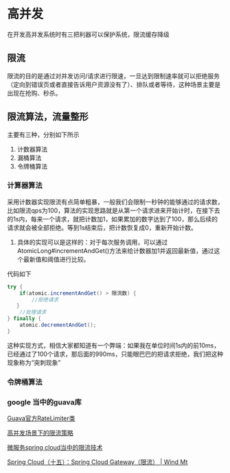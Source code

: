 # 高并发
 在开发高并发系统时有三把利器可以保护系统，限流缓存降级
## 限流
限流的目的是通过对并发访问/请求进行限速，一旦达到限制速率就可以拒绝服务（定向到错误页或者直接告诉用户资源没有了）、排队或者等待，这种场景主要是出现在抢购、秒杀。

## 限流算法，流量整形
主要有三种，分别如下所示
1. 计数器算法
2. 漏桶算法
3. 令牌桶算法

### 计算器算法
 
采用计数器实现限流有点简单粗暴，一般我们会限制一秒钟的能够通过的请求数，比如限流qps为100，算法的实现思路就是从第一个请求进来开始计时，在接下去的1s内，每来一个请求，就把计数加1，如果累加的数字达到了100，那么后续的请求就会被全部拒绝。等到1s结束后，把计数恢复成0，重新开始计数。

1. 具体的实现可以是这样的：对于每次服务调用，可以通过AtomicLong#incrementAndGet()方法来给计数器加1并返回最新值，通过这个最新值和阈值进行比较。

代码如下

```java
try {
    if(atomic.incrementAndGet() > 限流数) {
        //拒绝请求
   }
    //处理请求
} finally {
    atomic.decrementAndGet();
}
```
这种实现方式，相信大家都知道有一个弊端：如果我在单位时间1s内的前10ms，已经通过了100个请求，那后面的990ms，只能眼巴巴的把请求拒绝，我们把这种现象称为“突刺现象”

### 令牌桶算法

### google 当中的guava库

[Guava官方RateLimiter类](http://ifeve.com/guava-ratelimiter/)

[高并发场景下的限流策略](https://juejin.im/entry/5bc937c36fb9a05cd53b337a)

[微服务spring cloud当中的限流技术](http://www.iocoder.cn/Eureka/rate-limiter/#1-%E6%A6%82%E8%BF%B0)

[Spring Cloud（十五）：Spring Cloud Gateway（限流） | Wind Mt](https://windmt.com/2018/05/09/spring-cloud-15-spring-cloud-gateway-ratelimiter/)


